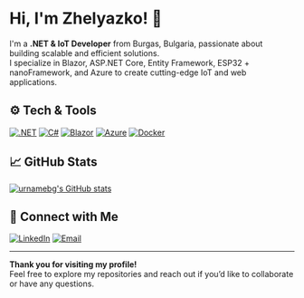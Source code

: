 # Hi, I'm Zhelyazko! 👋

I'm a **.NET & IoT Developer** from Burgas, Bulgaria, passionate about building scalable and efficient solutions.  
I specialize in Blazor, ASP.NET Core, Entity Framework, ESP32 + nanoFramework, and Azure to create cutting-edge IoT and web applications.

## ⚙️ Tech & Tools

[![.NET](https://img.shields.io/badge/.NET-5C2D91?style=flat-square&logo=.net&logoColor=white)]()
[![C#](https://img.shields.io/badge/C%23-239120?style=flat-square&logo=c-sharp&logoColor=white)]()
[![Blazor](https://img.shields.io/badge/Blazor-5C2D91?style=flat-square&logo=.net&logoColor=white)]()
[![Azure](https://img.shields.io/badge/Azure-0089D6?style=flat-square&logo=microsoft-azure&logoColor=white)]()
[![Docker](https://img.shields.io/badge/Docker-2496ED?style=flat-square&logo=docker&logoColor=white)]()

## 📈 GitHub Stats

[![urnamebg's GitHub stats](https://github-readme-stats.vercel.app/api?username=unrealbg&show_icons=true&theme=radical)](https://github.com/anuraghazra/github-readme-stats)

## 🤝 Connect with Me

[![LinkedIn](https://img.shields.io/badge/LinkedIn-%230077B5.svg?style=flat-square&logo=linkedin&logoColor=white)](https://www.linkedin.com/in/zhelyazko-zhelyazkov-1761a6119/)
[![Email](https://img.shields.io/badge/Email-jack@unrealbg.com-%23D14836.svg?style=flat-square&logo=gmail&logoColor=white)](mailto:jack@unrealbg.com)

---

**Thank you for visiting my profile!**  
Feel free to explore my repositories and reach out if you’d like to collaborate or have any questions.
